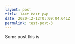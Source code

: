 ```yaml
---
layout: post
title: Test Post pop
date: 2020-12-12T01:09:04.641Z
permalink: test-post-3
---
```

Some post this is